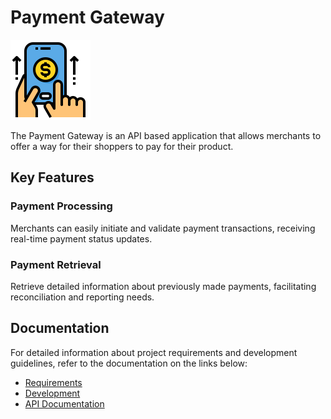 # Payment Gateway

<img src="docs/assets/icon.png" width="128" width="128">

The Payment Gateway is an API based application that allows merchants to offer a way for their shoppers to pay for their product.

## Key Features

### Payment Processing
Merchants can easily initiate and validate payment transactions, receiving real-time payment status updates.

### Payment Retrieval
Retrieve detailed information about previously made payments, facilitating reconciliation and reporting needs.

## Documentation
For detailed information about project requirements and development guidelines, refer to the documentation on the links below:

- [Requirements](docs/requirements.md)
- [Development](docs/development.md)
- [API Documentation](docs/api-documentation.md)
